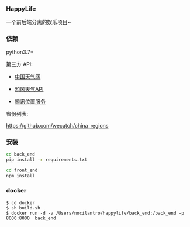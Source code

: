 ### HappyLife

一个前后端分离的娱乐项目~


### 依赖

python3.7+

第三方 API:    

- <a href="https://cj.weather.com.cn/plugin/standard" target="_blank">中国天气网</a>

- <a href="https://dev.qweather.com/docs/api/" target="_blank">和风天气API</a>        

- <a href="https://lbs.qq.com/service/webService/webServiceGuide/webServiceDistrict" target="_blank">腾讯位置服务</a>

省份列表:   

<a href="https://github.com/wecatch/china_regions" target="_blank">https://github.com/wecatch/china_regions</a>        



### 安装

```bash
cd back_end
pip install -r requirements.txt

cd front_end
npm install
```

### docker

```
$ cd docker
$ sh build.sh
$ docker run -d -v /Users/nocilantro/happylife/back_end:/back_end -p 8000:8000  back_end
```